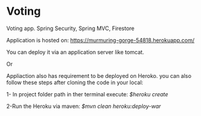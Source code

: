 # Voting
Voting app. Spring Security, Spring MVC, Firestore

Application is hosted on:
https://murmuring-gorge-54818.herokuapp.com/

You can deploy it via an application server like tomcat.

Or

Appliaction also has requirement to be deployed on Heroko. you can also follow these steps after cloning the code in your local:

1- In project folder path in ther terminal execute: _$heroku create_

2-Run the Heroku via maven: _$mvn clean heroku:deploy-war_



